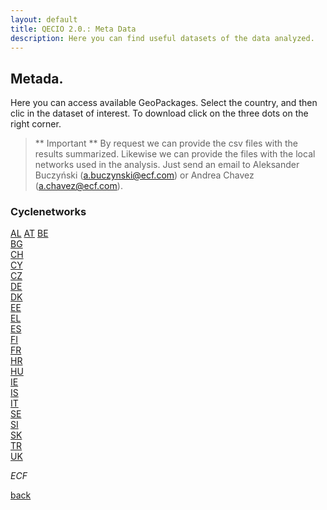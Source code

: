 ```yaml
---
layout: default
title: QECIO 2.0.: Meta Data
description: Here you can find useful datasets of the data analyzed.
---
```


## Metada.

Here you can access available GeoPackages. Select the country, and then clic in the dataset of interest. To download click on the three dots on the right corner. 

> ** Important **
> By request we can provide the csv files with the results summarized. Likewise we can provide the files with the local networks used in the analysis.
> Just send an email to Aleksander Buczyński (a.buczynski@ecf.com) or Andrea Chavez (a.chavez@ecf.com). 

### Cyclenetworks
[AL](Metadata/Cyclenetworks/AL)
[AT](Metadata/Cyclenetworks/AT)
[BE](Metadata/Cyclenetworks/BE)<br>
[BG](Metadata/Cyclenetworks/BG)<br>
[CH](Metadata/Cyclenetworks/CH)<br>
[CY](Metadata/Cyclenetworks/CY)<br>
[CZ](Metadata/Cyclenetworks/CZ)<br>
[DE](Metadata/Cyclenetworks/DE)<br>
[DK](Metadata/Cyclenetworks/DK)<br>
[EE](Metadata/Cyclenetworks/EE)<br>
[EL](Metadata/Cyclenetworks/EL)<br>
[ES](Metadata/Cyclenetworks/ES)<br>
[FI](Metadata/Cyclenetworks/FI)<br>
[FR](Metadata/Cyclenetworks/FR)<br>
[HR](Metadata/Cyclenetworks/HR)<br>
[HU](Metadata/Cyclenetworks/HU)<br>
[IE](Metadata/Cyclenetworks/IE)<br>
[IS](Metadata/Cyclenetworks/IS)<br>
[IT](Metadata/Cyclenetworks/IT)<br>
[SE](Metadata/Cyclenetworks/SE)<br>
[SI](Metadata/Cyclenetworks/SI)<br>
[SK](Metadata/Cyclenetworks/SK)<br>
[TR](Metadata/Cyclenetworks/TR)<br>
[UK](Metadata/Cyclenetworks/UK)<br>


_ECF_

[back](./)
